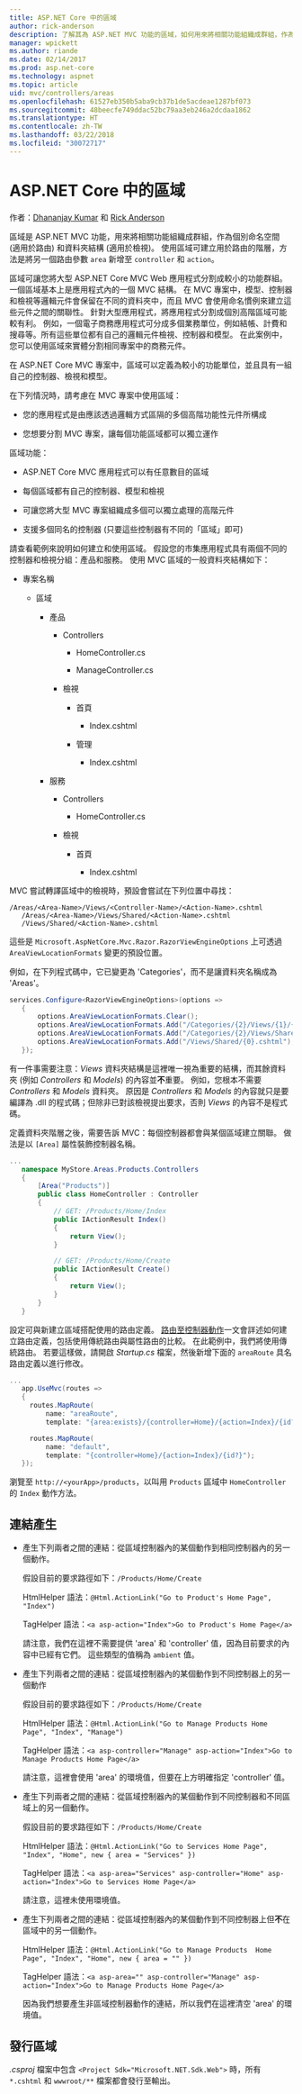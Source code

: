 ```yaml
---
title: ASP.NET Core 中的區域
author: rick-anderson
description: 了解其為 ASP.NET MVC 功能的區域，如何用來將相關功能組織成群組，作為個別命名空間 (適用於路由) 和資料夾結構 (適用於檢視)。
manager: wpickett
ms.author: riande
ms.date: 02/14/2017
ms.prod: asp.net-core
ms.technology: aspnet
ms.topic: article
uid: mvc/controllers/areas
ms.openlocfilehash: 61527eb350b5aba9cb37b1de5acdeae1287bf073
ms.sourcegitcommit: 48beecfe749ddac52bc79aa3eb246a2dcdaa1862
ms.translationtype: HT
ms.contentlocale: zh-TW
ms.lasthandoff: 03/22/2018
ms.locfileid: "30072717"
---
```

# <a name="areas-in-aspnet-core"></a>ASP.NET Core 中的區域

作者：[Dhananjay Kumar](https://twitter.com/debug_mode) 和 [Rick Anderson](https://twitter.com/RickAndMSFT)

區域是 ASP.NET MVC 功能，用來將相關功能組織成群組，作為個別命名空間 (適用於路由) 和資料夾結構 (適用於檢視)。 使用區域可建立用於路由的階層，方法是將另一個路由參數 `area` 新增至 `controller` 和 `action`。

區域可讓您將大型 ASP.NET Core MVC Web 應用程式分割成較小的功能群組。 一個區域基本上是應用程式內的一個 MVC 結構。 在 MVC 專案中，模型、控制器和檢視等邏輯元件會保留在不同的資料夾中，而且 MVC 會使用命名慣例來建立這些元件之間的關聯性。 針對大型應用程式，將應用程式分割成個別高階區域可能較有利。 例如，一個電子商務應用程式可分成多個業務單位，例如結帳、計費和搜尋等。所有這些單位都有自己的邏輯元件檢視、控制器和模型。 在此案例中，您可以使用區域來實體分割相同專案中的商務元件。

在 ASP.NET Core MVC 專案中，區域可以定義為較小的功能單位，並且具有一組自己的控制器、檢視和模型。

在下列情況時，請考慮在 MVC 專案中使用區域：

* 您的應用程式是由應該透過邏輯方式區隔的多個高階功能性元件所構成

* 您想要分割 MVC 專案，讓每個功能區域都可以獨立運作

區域功能：

* ASP.NET Core MVC 應用程式可以有任意數目的區域

* 每個區域都有自己的控制器、模型和檢視

* 可讓您將大型 MVC 專案組織成多個可以獨立處理的高階元件

* 支援多個同名的控制器 (只要這些控制器有不同的「區域」即可)

請查看範例來說明如何建立和使用區域。 假設您的市集應用程式具有兩個不同的控制器和檢視分組：產品和服務。 使用 MVC 區域的一般資料夾結構如下：

* 專案名稱

  * 區域

    * 產品

      * Controllers

        * HomeController.cs

        * ManageController.cs

      * 檢視

        * 首頁

          * Index.cshtml

        * 管理

          * Index.cshtml

    * 服務

      * Controllers

        * HomeController.cs

      * 檢視

        * 首頁

          * Index.cshtml

MVC 嘗試轉譯區域中的檢視時，預設會嘗試在下列位置中尋找：

```text
/Areas/<Area-Name>/Views/<Controller-Name>/<Action-Name>.cshtml
   /Areas/<Area-Name>/Views/Shared/<Action-Name>.cshtml
   /Views/Shared/<Action-Name>.cshtml
   ```

這些是 `Microsoft.AspNetCore.Mvc.Razor.RazorViewEngineOptions` 上可透過 `AreaViewLocationFormats` 變更的預設位置。

例如，在下列程式碼中，它已變更為 'Categories'，而不是讓資料夾名稱成為 'Areas'。

```csharp
services.Configure<RazorViewEngineOptions>(options =>
   {
       options.AreaViewLocationFormats.Clear();
       options.AreaViewLocationFormats.Add("/Categories/{2}/Views/{1}/{0}.cshtml");
       options.AreaViewLocationFormats.Add("/Categories/{2}/Views/Shared/{0}.cshtml");
       options.AreaViewLocationFormats.Add("/Views/Shared/{0}.cshtml");
   });
   ```

有一件事需要注意：*Views* 資料夾結構是這裡唯一視為重要的結構，而其餘資料夾 (例如 *Controllers* 和 *Models*) 的內容並**不**重要。 例如，您根本不需要 *Controllers* 和 *Models* 資料夾。 原因是 *Controllers* 和 *Models* 的內容就只是要編譯為 .dll 的程式碼；但除非已對該檢視提出要求，否則 *Views* 的內容不是程式碼。

定義資料夾階層之後，需要告訴 MVC：每個控制器都會與某個區域建立關聯。 做法是以 `[Area]` 屬性裝飾控制器名稱。

```csharp
...
   namespace MyStore.Areas.Products.Controllers
   {
       [Area("Products")]
       public class HomeController : Controller
       {
           // GET: /Products/Home/Index
           public IActionResult Index()
           {
               return View();
           }

           // GET: /Products/Home/Create
           public IActionResult Create()
           {
               return View();
           }
       }
   }
   ```

設定可與新建立區域搭配使用的路由定義。 [路由至控制器動作](routing.md)一文會詳述如何建立路由定義，包括使用傳統路由與屬性路由的比較。 在此範例中，我們將使用傳統路由。 若要這樣做，請開啟 *Startup.cs* 檔案，然後新增下面的 `areaRoute` 具名路由定義以進行修改。

```csharp
...
   app.UseMvc(routes =>
   {
     routes.MapRoute(
         name: "areaRoute",
         template: "{area:exists}/{controller=Home}/{action=Index}/{id?}");

     routes.MapRoute(
         name: "default",
         template: "{controller=Home}/{action=Index}/{id?}");
   });
   ```

瀏覽至 `http://<yourApp>/products`，以叫用 `Products` 區域中 `HomeController` 的 `Index` 動作方法。

## <a name="link-generation"></a>連結產生

* 產生下列兩者之間的連結：從區域控制器內的某個動作到相同控制器內的另一個動作。

  假設目前的要求路徑如下：`/Products/Home/Create`

  HtmlHelper 語法：`@Html.ActionLink("Go to Product's Home Page", "Index")`

  TagHelper 語法：`<a asp-action="Index">Go to Product's Home Page</a>`

  請注意，我們在這裡不需要提供 'area' 和 'controller' 值，因為目前要求的內容中已經有它們。 這些類型的值稱為 `ambient` 值。

* 產生下列兩者之間的連結：從區域控制器內的某個動作到不同控制器上的另一個動作

  假設目前的要求路徑如下：`/Products/Home/Create`

  HtmlHelper 語法：`@Html.ActionLink("Go to Manage Products Home Page", "Index", "Manage")`

  TagHelper 語法：`<a asp-controller="Manage" asp-action="Index">Go to Manage Products Home Page</a>`

  請注意，這裡會使用 'area' 的環境值，但要在上方明確指定 'controller' 值。

* 產生下列兩者之間的連結：從區域控制器內的某個動作到不同控制器和不同區域上的另一個動作。

  假設目前的要求路徑如下：`/Products/Home/Create`

  HtmlHelper 語法：`@Html.ActionLink("Go to Services Home Page", "Index", "Home", new { area = "Services" })`

  TagHelper 語法：`<a asp-area="Services" asp-controller="Home" asp-action="Index">Go to Services Home Page</a>`

  請注意，這裡未使用環境值。

* 產生下列兩者之間的連結：從區域控制器內的某個動作到不同控制器上但**不**在區域中的另一個動作。

  HtmlHelper 語法：`@Html.ActionLink("Go to Manage Products  Home Page", "Index", "Home", new { area = "" })`

  TagHelper 語法：`<a asp-area="" asp-controller="Manage" asp-action="Index">Go to Manage Products Home Page</a>`

  因為我們想要產生非區域控制器動作的連結，所以我們在這裡清空 'area' 的環境值。

## <a name="publishing-areas"></a>發行區域

*.csproj* 檔案中包含 `<Project Sdk="Microsoft.NET.Sdk.Web">` 時，所有 `*.cshtml` 和 `wwwroot/**` 檔案都會發行至輸出。
